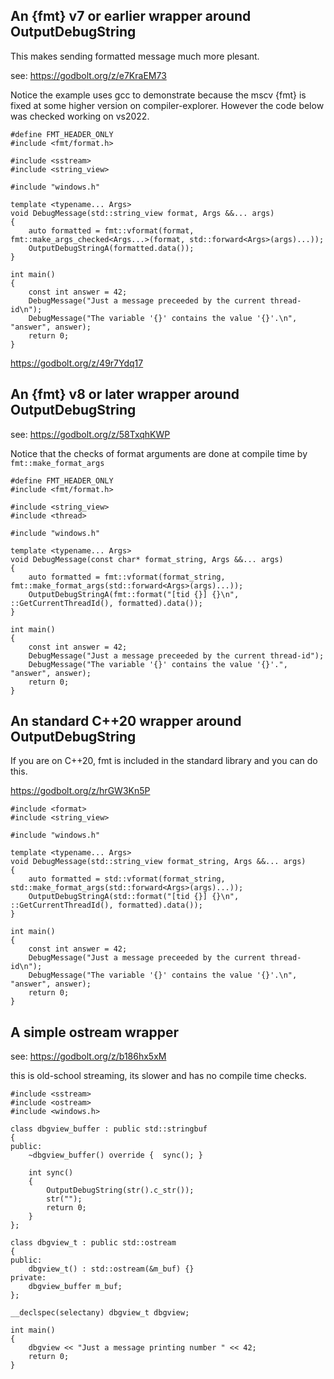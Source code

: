 ## An {fmt} v7 or earlier wrapper around OutputDebugString

This makes sending formatted message much more plesant.

see: https://godbolt.org/z/e7KraEM73

Notice the example uses gcc to demonstrate because the mscv {fmt} is fixed at some higher version on compiler-explorer.
However the code below was checked working on vs2022.
 
```
#define FMT_HEADER_ONLY
#include <fmt/format.h>

#include <sstream>
#include <string_view>

#include "windows.h"

template <typename... Args>
void DebugMessage(std::string_view format, Args &&... args)
{
    auto formatted = fmt::vformat(format, fmt::make_args_checked<Args...>(format, std::forward<Args>(args)...));
    OutputDebugStringA(formatted.data());
}

int main()
{
    const int answer = 42;
    DebugMessage("Just a message preceeded by the current thread-id\n");
    DebugMessage("The variable '{}' contains the value '{}'.\n", "answer", answer);
    return 0;
}
```

https://godbolt.org/z/49r7Ydq17

## An {fmt} v8 or later wrapper around OutputDebugString

see: https://godbolt.org/z/58TxqhKWP

Notice that the checks of format arguments are done at compile time by `fmt::make_format_args`

```
#define FMT_HEADER_ONLY
#include <fmt/format.h>

#include <string_view>
#include <thread>

#include "windows.h"

template <typename... Args>
void DebugMessage(const char* format_string, Args &&... args)
{
    auto formatted = fmt::vformat(format_string, fmt::make_format_args(std::forward<Args>(args)...));
    OutputDebugStringA(fmt::format("[tid {}] {}\n", ::GetCurrentThreadId(), formatted).data());
}

int main()
{
    const int answer = 42;
    DebugMessage("Just a message preceeded by the current thread-id");
    DebugMessage("The variable '{}' contains the value '{}'.", "answer", answer);
    return 0;
}
```

## An standard C++20 wrapper around OutputDebugString

If you are on C++20, fmt is included in the standard library and you can do this.

https://godbolt.org/z/hrGW3Kn5P

```
#include <format>
#include <string_view>

#include "windows.h"

template <typename... Args>
void DebugMessage(std::string_view format_string, Args &&... args)
{
    auto formatted = std::vformat(format_string, std::make_format_args(std::forward<Args>(args)...));
    OutputDebugStringA(std::format("[tid {}] {}\n", ::GetCurrentThreadId(), formatted).data());
}

int main()
{
    const int answer = 42;
    DebugMessage("Just a message preceeded by the current thread-id\n");
    DebugMessage("The variable '{}' contains the value '{}'.\n", "answer", answer);
    return 0;
}
```

## A simple ostream wrapper

see: https://godbolt.org/z/b186hx5xM

this is old-school streaming, its slower and has no compile time checks.

```
#include <sstream>
#include <ostream>
#include <windows.h>
 
class dbgview_buffer : public std::stringbuf
{
public:
    ~dbgview_buffer() override {  sync(); }
 
    int sync()
    {
        OutputDebugString(str().c_str());
        str("");
        return 0;
    }
};

class dbgview_t : public std::ostream
{
public:
    dbgview_t() : std::ostream(&m_buf) {}
private:
    dbgview_buffer m_buf;
};
 
__declspec(selectany) dbgview_t dbgview;

int main()
{
    dbgview << "Just a message printing number " << 42;
    return 0;
}
```
